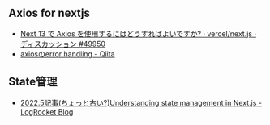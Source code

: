 ## Axios for nextjs
- [Next 13 で Axios を使用するにはどうすればよいですか? · vercel/next.js · ディスカッション #49950](https://github.com/vercel/next.js/discussions/49950)
- [axiosのerror handling - Qiita](https://qiita.com/yuta-katayama-23/items/5b8bf72236eec9cadf41)

## State管理
- [2022.5記事(ちょっと古い?)Understanding state management in Next.js - LogRocket Blog](https://blog.logrocket.com/guide-state-management-next-js/)
